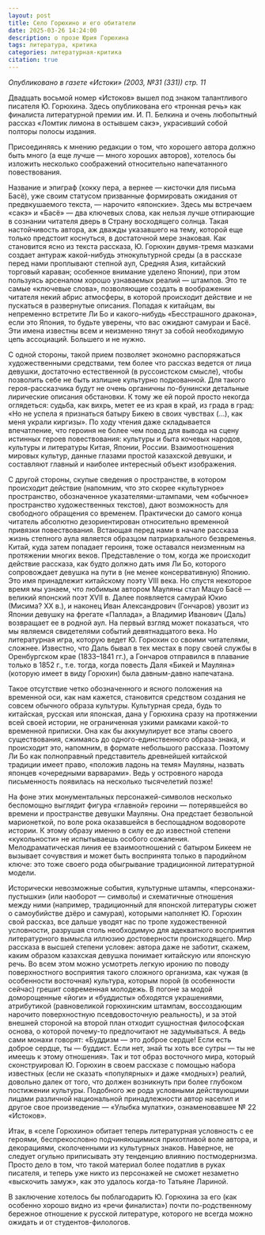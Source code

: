 ```yaml
---
layout: post
title: Село Горюхино и его обитатели
date: 2025-03-26 14:24:00
description: о прозе Юрия Горюхина
tags: литература, критика
categories: литературная-критика
citation: true
---
```


*Опубликовано в газете «Истоки» (2003, №31 (331)) стр. 11*

Двадцать восьмой номер «Истоков» вышел под знаком талантливого писателя Ю. Горюхина. Здесь опубликована его «тронная речь» как финалиста литературной премии им. И. П. Белкина и очень любопытный рассказ «Ломтик лимона в остывшем сакэ», украсивший собой полторы полосы издания.

Присоединяясь к мнению редакции о том, что хорошего автора должно быть много (а еще лучше — много хороших авторов), хотелось бы изложить несколько соображений относительно напечатанного повествования.

Название и эпиграф (хокку пера, а вернее — кисточки для письма Басё), уже своим статусом призванные формировать ожидания от предвкушаемого текста, — нарочито «японские». Здесь мы встречаем «сакэ» и «Басё» — два ключевых слова, как нельзя лучше отпирающие в сознании читателя дверь в Страну восходящего солнца. Такая настойчивость автора, аж дважды указавшего на тему, которой еще только предстоит коснуться, в достаточной мере знаковая. Как становится ясно из текста рассказа, Ю. Горюхин двумя-тремя мазками создает антураж какой-нибудь этнокультурной среды (а в рассказе перед нами проплывают степной аул, Средняя Азия, китайский торговый караван; особенное внимание уделено Японии), при этом пользуясь арсеналом хорошо узнаваемых реалий — штампов. Это те самые «ключевые слова», позволяющие создать в воображении читателя некий абрис атмосферы, в которой происходит действие и не пускаться в развернутые описания. Попадая к китайцам, вы непременно встретите Ли Бо и какого-нибудь «Бесстрашного дракона», если это Япония, то будьте уверены, что вас ожидают самураи и Басё. Эти имена известны всем и неизменно тянут за собой необходимую цепь ассоциаций. Большего и не нужно.

С одной стороны, такой прием позволяет экономно распоряжаться художественными средствами, тем более что рассказ ведется от лица девушки, достаточно естественной (в руссоистском смысле), чтобы позволить себе не быть излишне культурно подкованной. Для такого героя-рассказчика будут не очень органичны по-бунински детальные лирические описания обстановки. К тому же ей порой просто некогда оглядеться: судьба, как вихрь, метет ее из края в край, из града в град: «Но не успела я признаться батыру Бикею в своих чувствах (…), как меня украли киргизы». По ходу чтения даже складывается впечатление, что героиня не более чем повод для вывода на сцену истинных героев повествования: культуры и быта кочевых народов, культуры и литературы Китая, Японии, России. Взаимоотношения мировых культур, данные глазами простой казахской девушки, и составляют главный и наиболее интересный объект изображения.

С другой стороны, скупые сведения о пространстве, в котором происходит действие (напомним, что это скорее «культурное» пространство, обозначенное указателями-штампами, чем «обычное» пространство художественных текстов), дают возможность для свободного обращения со временем. Практически до самого конца читатель абсолютно дезориентирован относительно временной привязки повествования. Встающая перед нами в начале рассказа жизнь степного аула является образцом патриархального безвременья. Китай, куда затем попадает героиня, тоже оставался неизменным на протяжении многих веков. Представление о том, когда же происходит действие рассказа, как будто должно дать имя Ли Бо, которого сопровождает девушка на пути в (не менее консервативную) Японию. Это имя принадлежит китайскому поэту VIII века. Но спустя некоторое время мы узнаем, что любимым автором Мауляны стал Мацуо Басё — великий японский поэт XVII в. Далее появляется самурай Юкио (Мисима? XX в.), и наконец Иван Александрович (Гончаров) увозит из Японии девушку на фрегате «Паллада», а Владимир Иванович (Даль) возвращает ее в родной аул. На первый взгляд может показаться, что мы являемся свидетелями событий девятнадцатого века. Но литературная игра, которую ведет Ю. Горюхин со своими читателями, сложнее. Известно, что Даль бывал в тех местах в пору своей службы в Оренбургском крае (1833–1841 гг.), а Гончаров отправился в плавание только в 1852 г., т.е. тогда, когда повесть Даля «Бикей и Мауляна» (которую имеет в виду Горюхин) была давным-давно напечатана.

Такое отсутствие четко обозначенного и ясного положения на временной оси, как нам кажется, становится средством создания не совсем обычного образа культуры. Культурная среда, будь то китайская, русская или японская, дана у Горюхина сразу на протяжении всей своей истории, не ограниченная узкими рамками какой-то временной приписки. Она как бы аккумулирует все этапы своего существования, сжимаясь до одного-единственного образа-знака, и происходит это, напомним, в формате небольшого рассказа. Поэтому Ли Бо как полноправный представитель древнейшей китайской традиции имеет право, «положив ладонь на темя» Мауляны, назвать японцев «очередными варварами». Ведь у островного народа письменность появилась на несколько тысячелетий позже!

На фоне этих монументальных персонажей-символов несколько беспомощно выглядит фигура «главной» героини — потерявшейся во времени и пространстве девушки Мауляны. Она предстает безвольной марионеткой, по воле рока оказавшейся в беспощадном водовороте истории. К этому образу именно в силу ее до известной степени «кукольности» не испытываешь особого сожаления. Мелодраматическая линия ее взаимоотношений с батыром Бикеем не вызывает сочувствия и может быть воспринята только в пародийном ключе: это тоже своего рода обыгрывание традиционной литературной модели.

Исторически невозможные события, культурные штампы, «персонажи-пустышки» (или наоборот — символы) и схематичные отношения между ними (например, традиционный для японской литературы сюжет о самоубийстве дзёро и самурая), которыми наполняет Ю. Горюхин свой рассказ, все дальше уводят нас по тропе художественной условности, разрушая столь необходимую для адекватного восприятия литературного вымысла иллюзию достоверности происходящего. Мир рассказа в высшей степени условен: автора даже не заботит, скажем, каким образом казахская девушка понимает китайскую или японскую речь. Во всем этом можно усмотреть легкую иронию по поводу поверхностного восприятия такого сложного организма, как чужая (в особенности восточная) культура, которым порой (в особенности сейчас) грешит современная молодежь. В погоне за модой доморощенные «йоги» и «буддисты» обходятся украшениями, атрибутикой (равновеликой горюхинским штампам, воссоздающим нарочито поверхностную псевдовосточную реальность), и за этой внешней стороной на второй план отходит сущностная философская основа, о которой почему-то предпочитают не задумываться. А ведь сами монахи говорят: «Буддизм — это доброе сердце! Если есть доброе сердце, ты — буддист. Если нет, знай ты хоть все сутры — ты не имеешь к этому отношения». Так и тот образ восточного мира, который сконструировал Ю. Горюхин в своем рассказе с помощью набора известных (если не сказать «популярных» и даже «модных») реалий, довольно далек от того, что должен возникнуть при более глубоком постижении культуры. Подобного же рода условными действующими лицами различной национальной принадлежности автор населил и другое свое произведение — «Улыбка мулатки», ознаменовавшее № 22 «Истоков».

Итак, в «селе Горюхино» обитает теперь литературная условность с ее героями, беспрекословно подчиняющимися прихотливой воле автора, и декорациями, сколоченными из культурных знаков. Наверное, не следует огульно приписывать эту тенденцию влиянию постмодернизма. Просто дело в том, что такой материал более податлив в руках писателя, и теперь уже никто из персонажей не сможет незаметно «выскочить замуж», как это удалось когда-то Татьяне Лариной.

В заключение хотелось бы поблагодарить Ю. Горюхина за его (как особенно хорошо видно из «речи финалиста») почти по-родственному бережное отношение к русской литературе, которого не всегда можно ожидать и от студентов-филологов.




